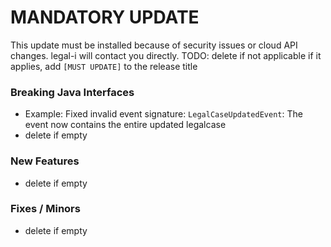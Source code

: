 # MANDATORY UPDATE
This update must be installed because of security issues or cloud API changes.
legal-i will contact you directly.
TODO: delete if not applicable if it applies, add `[MUST UPDATE]` to the release title

### Breaking Java Interfaces
- Example: Fixed invalid event signature: `LegalCaseUpdatedEvent`: The event now contains the entire updated legalcase
- delete if empty

### New Features
- delete if empty

### Fixes / Minors
- delete if empty

